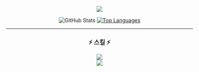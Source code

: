 <div align="center">
<img src="https://capsule-render.vercel.app/api?type=waving&color=auto&height=300&section=header&text=eunjin&fontSize=90&fontAlign=70&animation=twinkling"/>
<p>
  <img src="https://github-readme-stats.vercel.app/api?username=my-eunjin&theme=react&show_icons=true&count_private=true" alt="GitHub Stats" />
  <a href="https://github.com/anuraghazra/github-readme-stats">
    <img src="https://github-readme-stats.vercel.app/api/top-langs/?username=my-eunjin&layout=compact&theme=react" alt="Top Languages" />
  </a>
</p>
<hr>
<h3>⚡ 스킬 ⚡</h3>
<img src="https://img.shields.io/badge/react-61DAFB?style=for-the-badge&logo=react&logoColor=black" style="border-radius:10"><br/>
<img src="https://capsule-render.vercel.app/api?type=waving&color=auto&height=200&section=footer"/>
</div>
